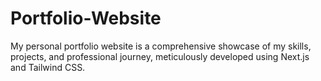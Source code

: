 # Portfolio-Website
My personal portfolio website is a comprehensive showcase of my skills, projects, and professional journey, meticulously developed using Next.js and Tailwind CSS.
